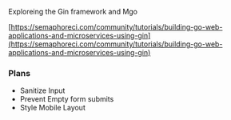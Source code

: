 Exploreing the Gin framework and Mgo

[https://semaphoreci.com/community/tutorials/building-go-web-applications-and-microservices-using-gin](https://semaphoreci.com/community/tutorials/building-go-web-applications-and-microservices-using-gin)

### Plans

* Sanitize Input
* Prevent Empty form submits 
* Style Mobile Layout

